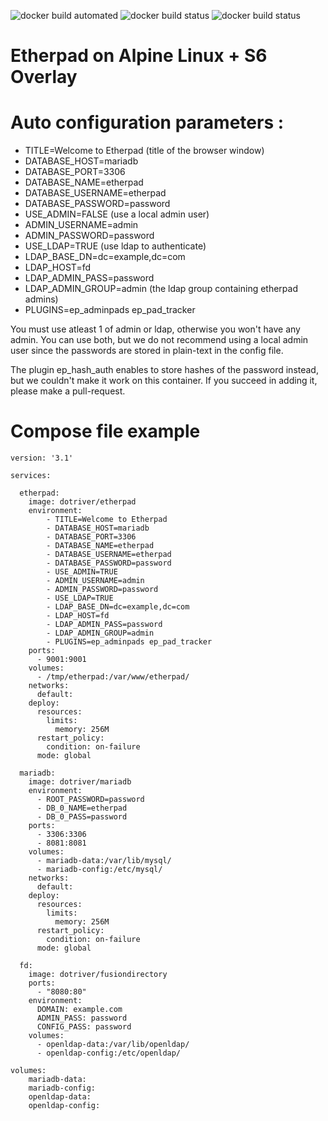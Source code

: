 ![docker build automated](https://img.shields.io/docker/cloud/automated/dotriver/etherpad)
![docker build status](https://img.shields.io/docker/cloud/build/dotriver/etherpad)
![docker build status](https://img.shields.io/docker/pulls/dotriver/etherpad)

# Etherpad on Alpine Linux + S6 Overlay

# Auto configuration parameters :

- TITLE=Welcome to Etherpad (title of the browser window)
- DATABASE_HOST=mariadb
- DATABASE_PORT=3306
- DATABASE_NAME=etherpad
- DATABASE_USERNAME=etherpad
- DATABASE_PASSWORD=password
- USE_ADMIN=FALSE           (use a local admin user)
- ADMIN_USERNAME=admin
- ADMIN_PASSWORD=password
- USE_LDAP=TRUE             (use ldap to authenticate)
- LDAP_BASE_DN=dc=example,dc=com
- LDAP_HOST=fd
- LDAP_ADMIN_PASS=password
- LDAP_ADMIN_GROUP=admin    (the ldap group containing etherpad admins)
- PLUGINS=ep_adminpads ep_pad_tracker

You must use atleast 1 of admin or ldap, otherwise you won't have any admin.
You can use both, but we do not recommend using a local admin user since the
passwords are stored in plain-text in the config file.

The plugin ep_hash_auth enables to store hashes of the password instead,
but we couldn't make it work on this container. If you succeed in adding it,
please make a pull-request.

# Compose file example

```
version: '3.1'

services:

  etherpad:
    image: dotriver/etherpad
    environment:
        - TITLE=Welcome to Etherpad
        - DATABASE_HOST=mariadb
        - DATABASE_PORT=3306
        - DATABASE_NAME=etherpad
        - DATABASE_USERNAME=etherpad
        - DATABASE_PASSWORD=password
        - USE_ADMIN=TRUE
        - ADMIN_USERNAME=admin
        - ADMIN_PASSWORD=password
        - USE_LDAP=TRUE
        - LDAP_BASE_DN=dc=example,dc=com
        - LDAP_HOST=fd
        - LDAP_ADMIN_PASS=password
        - LDAP_ADMIN_GROUP=admin
        - PLUGINS=ep_adminpads ep_pad_tracker
    ports:
      - 9001:9001
    volumes:
      - /tmp/etherpad:/var/www/etherpad/
    networks:
      default:
    deploy:
      resources:
        limits:
          memory: 256M
      restart_policy:
        condition: on-failure
      mode: global

  mariadb:
    image: dotriver/mariadb
    environment:
      - ROOT_PASSWORD=password
      - DB_0_NAME=etherpad
      - DB_0_PASS=password
    ports:
      - 3306:3306
      - 8081:8081
    volumes:
      - mariadb-data:/var/lib/mysql/
      - mariadb-config:/etc/mysql/
    networks:
      default:
    deploy:
      resources:
        limits:
          memory: 256M
      restart_policy:
        condition: on-failure
      mode: global

  fd:
    image: dotriver/fusiondirectory
    ports:
      - "8080:80"
    environment:
      DOMAIN: example.com
      ADMIN_PASS: password
      CONFIG_PASS: password
    volumes:
      - openldap-data:/var/lib/openldap/
      - openldap-config:/etc/openldap/

volumes:
    mariadb-data:
    mariadb-config:
    openldap-data:
    openldap-config:

```